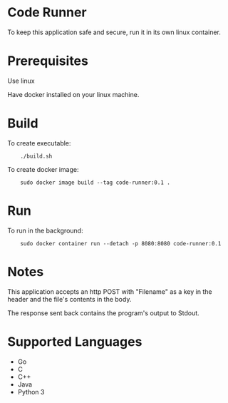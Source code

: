 # Code Runner

To keep this application safe and secure, run it in its own linux container.

# Prerequisites

Use linux

Have docker installed on your linux machine.

# Build

To create executable: 
        
        ./build.sh

To create docker image: 

        sudo docker image build --tag code-runner:0.1 .

# Run


To run in the background:

        sudo docker container run --detach -p 8080:8080 code-runner:0.1

# Notes

This application accepts an http POST with "Filename" as a key in the header and the file's contents in the body.

The response sent back contains the program's output to Stdout.

# Supported Languages
- Go
- C
- C++
- Java
- Python 3